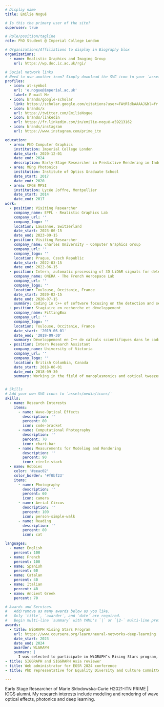 ```yaml
---
# Display name
title: Emilie Nogué

# Is this the primary user of the site?
superuser: true

# Role/position/tagline
role: PhD Student @ Imperial College London

# Organizations/Affiliations to display in Biography blox
organizations:
  - name: Realistic Graphics and Imaging Group
    url: https://wp.doc.ic.ac.uk/rgi/

# Social network links
# Need to use another icon? Simply download the SVG icon to your `assets/media/icons/` folder.
profiles:
  - icon: at-symbol
    url: 'e.nogue@imperial.ac.uk'
    label: E-mail Me
  - icon: brands/google-scholar 
    link: https://scholar.google.com/citations?user=FAtRldkAAAAJ&hl=fr
  - icon: brands/x
    url: https://twitter.com/EmilieNogue
  - icon: brands/linkedin
    url: https://fr.linkedin.com/in/emilie-nogué-a59213162
  - icon: brands/instagram
    url: https://www.instagram.com/prime_itn

education:
  - area: PhD Computer Graphics
    institution: Imperial College London
    date_start: 2020-12-01
    date_end: 2024
    description: Early-Stage Researcher in Predictive Rendering in Industrial Manufacturing and Engineering European Innovative Training Network, an EU funded training network for PhD students in Computer Graphics. 
  - area: MEng Photonics
    institution: Institute of Optics Graduate School
    date_start: 2017
    date_end: 2020
  - area: CPGE MPSI
    institution: Lycée Joffre, Montpellier
    date_start: 2014
    date_end: 2017
work:
  - position: Visiting Researcher
    company_name: EPFL - Realistic Graphics Lab
    company_url: ''
    company_logo: ''
    location: Lausanne, Switzerland
    date_start: 2023-06-15
    date_end: 2023-09-15
  - position: Visiting Researcher
    company_name: Charles University - Computer Graphics Group
    company_url: ''
    company_logo: ''
    location: Prague, Czech Republic
    date_start: 2022-03-15
    date_end: 2022-06-15
  - position: Intern, automatic processing of 3D LiDAR signals for detection and segmentation
    company_name: ONERA - The French Aerospace Lab
    company_url: ''
    company_logo: ''
    location: Toulouse, Occitanie, France
    date_start: 2020-02-15
    date_end: 2020-07-15
    summary: Coding in C++ of software focusing on the detection and segmentation of dynamic elements in 3D lidar images.
  - position: Stagiaire en recherche et développement
    company_name: FittingBox
    company_url: ''
    company_logo: ''
    location: Toulouse, Occitanie, France
    date_start: '2019-06-01'
    date_end: '2019-09-30'
    summary: Développement en C++ de calculs scientifiques dans le cadre de la réalité augmentée.
  - position: Intern Research Assistant
    company_name: University of Victoria
    company_url: ''
    company_logo: ''
    location: British Columbia, Canada
    date_start: 2018-06-01
    date_end: 2018-09-30
    summary: Working in the field of nanoplasmonics and optical tweezers to study biomolecules and other sub-optical wavelength particles.


# Skills
# Add your own SVG icons to `assets/media/icons/`
skills:
  - name: Research Interests
    items:
      - name: Wave-Optical Effects
        description: ''
        percent: 80
        icon: code-bracket
      - name: Computational Photography
        description: ''
        percent: 70
        icon: chart-bar
      - name: Measurements for Modeling and Rendering
        description: ''
        percent: 90
        icon: circle-stack
  - name: Hobbies
    color: '#eeac02'
    color_border: '#f0bf23'
    items:
      - name: Photography
        description: ''
        percent: 60
        icon: camera
      - name: Aerial Circus
        description: ''
        percent: 100
        icon: person-simple-walk
      - name: Reading
        description: ''
        percent: 80
        icon: cat

languages:
  - name: English
    percent: 100
  - name: French
    percent: 100
  - name: Spanish
    percent: 60
  - name: Catalan
    percent: 40
  - name: Italian
    percent: 40
  - name: Ancient Greek
    percent: 70

# Awards and Services.
#   Add/remove as many awards below as you like.
#   Only `title`, `awarder`, and `date` are required.
#   Begin multi-line `summary` with YAML's `|` or `|2-` multi-line prefix and indent 2 spaces below.
awards:
  - title: WiGRAPH Rising Stars Program
    url: https://www.coursera.org/learn/neural-networks-deep-learning
    date_start: 2023
    date_end: 2024
    awarder: WiGRAPH
    summary: |
      I was selected to participate in WiGRAPH’s Rising Stars program, a two-year program of mentorship and workshops co-located with SIGGRAPH 2023 and 2024 to explore potential career trajectories as they enter the job market.
- title: SIGGRAPH and SIGGRAPH Asia reviewer
- title: Web administrator for EGSR 2024 conference
- title: PhD representative for Equality Diversity and Culture Committee at Imperial College London 

---
```


Early Stage Researcher of Marie Skłodowska-Curie H2021-ITN PRIME | IOGS alumni.
My research interests include modeling and rendering of wave optical effects, photonics and deep learning.
